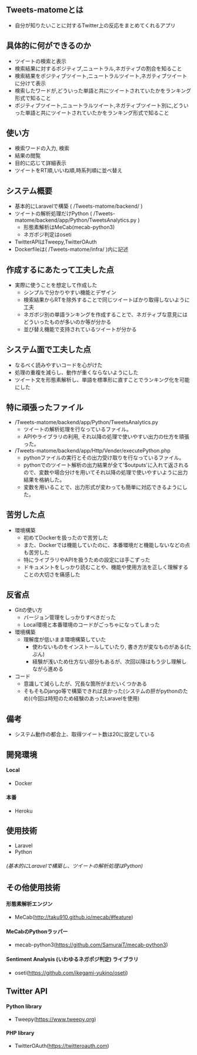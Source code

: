 ## Tweets-matomeとは
- 自分が知りたいことに対するTwitter上の反応をまとめてくれるアプリ

## 具体的に何ができるのか
- ツイートの検索と表示
- 検索結果に対するポジティブ,ニュートラル,ネガティブの割合を知ること
- 検索結果をポジティブツイート,ニュートラルツイート,ネガティブツイートに分けて表示
- 検索したワードが,どういった単語と共にツイートされていたかをランキング形式で知ること
- ポジティブツイート,ニュートラルツイート,ネガティブツイート別に,どういった単語と共にツイートされていたかをランキング形式で知ること

## 使い方
- 検索ワードの入力, 検索
- 結果の閲覧
- 目的に応じて詳細表示
- ツイートをRT順,いいね順,時系列順に並べ替え

## システム概要
- 基本的にLaravelで構築 ( /Tweets-matome/backend/ )
- ツイートの解析処理だけPython ( /Tweets-matome/backend/app/Python/TweetsAnalytics.py )
  - 形態素解析はMeCab(mecab-python3)
  - ネガポジ判定はoseti
- TwitterAPIはTweepy,TwitterOAuth
- Dockerfileは( /Tweets-matome/infra/ )内に記述

## 作成するにあたって工夫した点
- 実際に使うことを想定して作成した
  - シンプルで分かりやすい機能とデザイン
  - 検索結果からRTを除外することで同じツイートばかり取得しないように工夫
  - ネガポジ別の単語ランキングを作成することで、ネガティブな意見にはどういったものが多いのか等が分かる
  - 並び替え機能で支持されているツイートが分かる

## システム面で工夫した点
- なるべく読みやすいコードを心がけた
- 処理の重複を減らし、動作が重くならないようにした
- ツイート文を形態素解析し、単語を標準形に直すことでランキング化を可能にした

## 特に頑張ったファイル
- /Tweets-matome/backend/app/Python/TweetsAnalytics.py
  - ツイートの解析処理を行なっているファイル。
  - APIやライブラリの利用, それ以降の処理で使いやすい出力の仕方を頑張った。
- /Tweets-matome/backend/app/Http/Vender/executePython.php
  - pythonファイルの実行とその出力受け取りを行なっているファイル。
  - pythonでのツイート解析の出力結果が全て'$outputs'に入れて返されるので、変数や場合分けを用いてそれ以降の処理で使いやすいように出力結果を格納した。
  - 変数を用いることで、出力形式が変わっても簡単に対応できるようにした。

## 苦労した点
- 環境構築
  - 初めてDockerを扱ったので苦労した
  - また、Dockerでは機能していたのに、本番環境だと機能しないなどの点も苦労した
  - 特にライブラリやAPIを扱うための設定には手こずった
  - ドキュメントをしっかり読むことや、機能や使用方法を正しく理解することの大切さを痛感した

## 反省点
- Gitの使い方
  - バージョン管理をしっかりすべきだった
  - Local環境と本番環境のコードがごっちゃになってしまった
- 環境構築
  - 理解度が低いまま環境構築していた
    - 使わないものをインストールしていたり, 書き方が変なものがある(たぶん)
    - 経験が浅いため仕方ない部分もあるが、次回以降はもう少し理解しながら進める
- コード
  - 意識して減らしたが、冗長な箇所がまだいくつかある
  - そもそもDjango等で構築できれば良かった(システムの肝がpythonのため)(今回は時短のため経験のあったLaravelを使用)

## 備考
- システム動作の都合上、取得ツイート数は20に設定している


## 開発環境
#### Local
- Docker
#### 本番
- Heroku

## 使用技術
- Laravel
- Python
###### (基本的にLaravelで構築し、ツイートの解析処理はPython)

## その他使用技術
#### 形態素解析エンジン
- MeCab(http://taku910.github.io/mecab/#feature)
#### MeCabのPythonラッパー
- mecab-python3(https://github.com/SamuraiT/mecab-python3)
#### Sentiment Analysis (いわゆるネガポジ判定) ライブラリ
- oseti(https://github.com/ikegami-yukino/oseti)

## Twitter API
#### Python library
- Tweepy(https://www.tweepy.org)
#### PHP library
- TwitterOAuth(https://twitteroauth.com)

